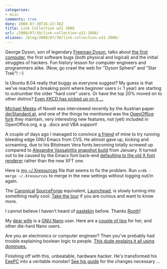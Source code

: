 ```yaml
---
categories:
- misc
comments: true
date: 2008-07-30T16:22:36Z
title: Link Collection w31 2008
url: /2008/07/30/link-collection-w31-2008/
aliases: /blog/2008/07/30/link-collection-w31-2008/
---
```


George Dyson, son of legendary [Freeman Dyson][1], talks about
[the first computer][2], the first software bugs (both physical and
logical) and the initial struggles of hackers.  Fun history lesson for
computer engineers and programmers alike.  (Now, go crawl the web for
"Dyson Sphere" and "Star Trek"! :-)

Is Ubuntu 8.04 really that buggy as everyone suggest?  My guess is that
we've reached a breaking point where beginner users (< 1 year) are
starting to outnumber the older "hard core" users.  Or have the top 20%
moved on to other distros?  [Even XKCD has picked up on it&nbsp;...][3]

[Michael Meeks][4] of Novell was interviewed recently by the Austrian
paper [derStandard.at][5], and one of the things he mentioned was the
[OpenOffice fork][6] they maintain, very interesting new features, not
(yet) included in OpenOffice.org, e.g. .docx and VBA support!

A couple of days ago I managed to convince [a friend][7] of mine to try
running bleeding edge GNU Emacs from CVS.  He almost gave up, kicking
and screaming, due to his Bitstream Vera fonts becoming totally screwed
up compared to [Alexandre Vassalottis snapshot build][8] from January.
It turned out to be caused by the Emacs font back-end
[defaulting to the old X font renderer][9] rather than the new XFT one.

Here is [my ~/.Xresources][10] file that seems to fix the problem.  Run
`xrdb -merge ~/.Xresources` to merge in the new settings without logging
out/in again.

The [Canonical][11] [SourceForge][12] equivalent, [Launchpad][13], is
slowly turning into something really cool.  [Take the tour][14] if you
are curious and want to know more.

I cannot believe I haven't heard of [pastebin][15] before.  Thanks
[Rooth][16]!

My [dear wife][17] is a [GNU Nano][18] user.  Here are a
[couple of tips][19] for her, and other die-hard Nano users.

Are you an electronics or computer engineer?  Then you've probably had
trouble explaining boolean logic to people.
[This dude explains it all using dominoes.][20]

Finishing off with this, unbeatable, hardware hacker.  He's transformed
his [EeePC][21] into a veritable monster!  [See his guide][22] for the
changes necessary&nbsp;...

[1]: http://en.wikipedia.org/wiki/Freeman_Dyson
[2]: http://www.ted.com/index.php/talks/george_dyson_at_the_birth_of_the_computer.html
[3]: http://xkcd.com/456/
[4]: http://www.gnome.org/~michael/
[5]: http://derstandard.at/?url=/?id=1216917892794
[6]: http://go-oo.org/discover/
[7]: http://vmlinux.org/mwik/
[8]: http://peadrop.com/blog/category/computers/emacs/
[9]: http://lists.gnu.org/archive/html/emacs-devel/2008-06/msg01224.html
[10]: http://vmlinux.org/jocke/myblog/entries/misc/my.Xresources
[11]: http://www.canonical.com/
[12]: http://www.sf.net/
[13]: http://www.launchpad.net/
[14]: https://launchpad.net/+tour/index
[15]: http://www.pastebin.com/
[16]: http://kalkig.nu/
[17]: http://vmlinux.org/ilse/
[18]: http://www.nano-editor.org/
[19]: http://nullcortex.com/2008/07/28/nano-nano/
[20]: http://www.youtube.com/watch?v=SudixyugiX4
[21]: http://en.wikipedia.org/wiki/Asus_Eee_PC
[22]: http://beta.ivancover.com/wiki/index.php/Eee_PC_Internal_Upgrades
